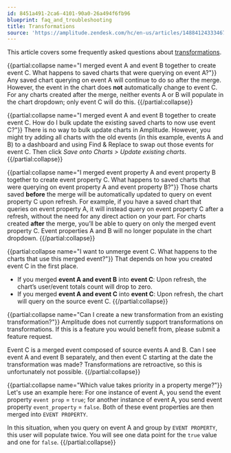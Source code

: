 ```yaml
---
id: 8451a491-2ca6-4101-90a0-26a494f6fb96
blueprint: faq_and_troubleshooting
title: Transformations
source: 'https://amplitude.zendesk.com/hc/en-us/articles/14884124333467'
---
```

This article covers some frequently asked questions about [transformations](/docs/data/transformations).


{{partial:collapse name="I merged event A and event B together to create event C. What happens to saved charts that were querying on event A?"}}
Any saved chart querying on event A will continue to do so after the merge. However, the event in the chart does **not** automatically change to event C. For any charts created after the merge, neither events A or B will populate in the chart dropdown; only event C will do this.
{{/partial:collapse}}


{{partial:collapse name="I merged event A and event B together to create event C. How do I bulk update the existing saved charts to now use event C?"}}
There is no way to bulk update charts in Amplitude. However, you might try adding all charts with the old events (in this example, events A and B) to a dashboard and using Find & Replace to swap out those events for event C. Then click *Save onto Charts > Update existing charts*.
{{/partial:collapse}}


{{partial:collapse name="I merged event property A and event property B together to create event property C. What happens to saved charts that were querying on event property A and event property B?"}}
Those charts saved **before** the merge will be automatically updated to query on event property C upon refresh. For example, if you have a saved chart that queries on event property A, it will instead query on event property C after a refresh, without the need for any direct action on your part. For charts created **after** the merge, you’ll be able to query on only the merged event property C. Event properties A and B will no longer populate in the chart dropdown.
{{/partial:collapse}}


{{partial:collapse name="I want to unmerge event C. What happens to the charts that use this merged event?"}}
That depends on how you created event C in the first place.

* If you merged **event A and event B** into **event C**: Upon refresh, the chart’s user/event totals count will drop to zero.
* If you merged **event A and event C** into **event C**: Upon refresh, the chart will query on the source event C.
{{/partial:collapse}}


{{partial:collapse name="Can I create a new transformation from an existing transformation?"}}
Amplitude does not currently support transformations on transformations. If this is a feature you would benefit from, please submit a feature request.

Event C is a merged event composed of source events A and B. Can I see event A and event B separately, and then event C starting at the date the transformation was made?
Transformations are retroactive, so this is unfortunately not possible.
{{/partial:collapse}}


{{partial:collapse name="Which value takes priority in a property merge?"}}
Let's use an example here: For one instance of event A, you send the event property `event prop` = `true`; for another instance of event A, you send event property `event_property` = `false`. Both of these event properties are then merged into `EVENT
 PROPERTY`.

In this situation, when you query on event A and group by `EVENT PROPERTY`, this user will populate twice. You will see one data point for the `true` value and one for `false`.
{{/partial:collapse}}
